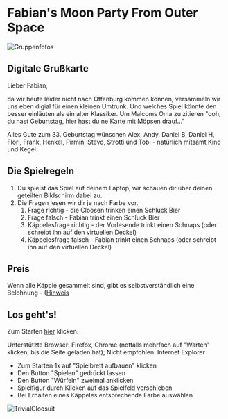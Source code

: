 # Fabian's Moon Party From Outer Space

![Gruppenfotos](https://andybraun.github.io/TP/header.jpg)

## Digitale Grußkarte

Lieber Fabian,

da wir heute leider nicht nach Offenburg kommen können, versammeln wir uns eben digial für einen kleinen Umtrunk. Und welches Spiel könnte den besser einläuten als ein alter Klassiker. 
Um Malcoms Oma zu zitieren "ooh, du hast Geburtstag, hier hast du ne Karte mit Möpsen drauf..."

Alles Gute zum 33. Geburtstag wünschen 
Alex, Andy, Daniel B, Daniel H, Flori, Frank, Henkel, Pirmin, Stevo, Strotti und Tobi - natürlich mitsamt Kind und Kegel.


## Die Spielregeln
1. Du spielst das Spiel auf deinem Laptop, wir schauen dir über deinen geteilten Bildschirm dabei zu.
1. Die Fragen lesen wir dir je nach Farbe vor. 
   1. Frage richtig - die Cloosen trinken einen Schluck Bier
   1. Frage falsch - Fabian trinkt einen Schluck Bier
   1. Käppelesfrage richtig - der Vorlesende trinkt einen Schnaps (oder schreibt ihn auf den virtuellen Deckel)
   1. Käppelesfrage falsch - Fabian trinkt einen Schnaps (oder schreibt ihn auf den virtuellen Deckel)
   
   
## Preis
Wenn alle Käpple gesammelt sind, gibt es selbstverständlich eine Belohnung - ([Hinweis](https://andybraun.github.io/TP/Raidi2020.jpg)
   
## Los geht's!
Zum Starten [hier](https://andybraun.github.io/TP/TrivialCloosuit.html) klicken.

Unterstützte Browser: Firefox, Chrome (notfalls mehrfach auf "Warten" klicken, bis die Seite geladen hat); 
Nicht empfohlen: Internet Explorer

* Zum Starten 1x auf "Spielbrett aufbauen" klicken
* Den Button "Spielen" gedrückt lassen
* Den Button "Würfeln" zweimal anklicken
* Spielfigur durch Klicken auf das Spielfeld verschieben
* Bei Erhalten eines Käppeles entsprechende Farbe auswählen

![TrivialCloosuit](https://andybraun.github.io/TP/games.jpg)
